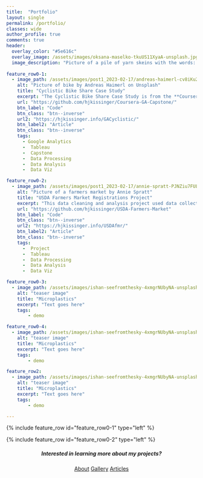 ```yaml
---
title:  "Portfolio"
layout: single
permalink: /portfolio/
classes: wide
author_profile: true
comments: true
header:
  overlay_color: "#5e616c"
  overlay_image: /assets/images/oksana-maselko-tkuUS11XyaA-unsplash.jpg
  image_description: "Picture of a pile of yarn skeins with the words: Portfolio."
  
feature_row0-1:
  - image_path: /assets/images/post1_2023-02-17/andreas-haimerl-cv8iKu2ONM-unsplash.jpg
    alt: "Picture of bike by Andreas Haimerl on Unsplash"
    title: "Cyclistic Bike Share Case Study"
    excerpt: "The Cyclistic Bike Share Case Study is from the **Coursera Google Analytics Capstone course**. The goal of this project was to determine factors that differentiate annual members and casual bike riders. These factors are then used to develop recommendations for a marketing campaign that aims to increase the membership conversion rate."
    url: "https://github.com/hjkissinger/Coursera-GA-Capstone/"
    btn_label: "Code"
    btn_class: "btn--inverse"
    url2: "https://hjkissinger.info/GACyclistic/"
    btn_label2: "Article"
    btn_class: "btn--inverse"    
    tags:
      - Google Analytics
      -  Tableau
      -  Capstone
      -  Data Processing
      -  Data Analysis
      -  Data Viz

feature_row0-2:
  - image_path: /assets/images/post1_2023-02-17/annie-spratt-PJNZiu7FULA-unsplash_c.jpg
    alt: "Picture of a farmers market by Annie Spratt"
    title: "USDA Farmers Market Registrations Project"
    excerpt: "This data cleaning and analysis project used data collected by the **USDA and Michigan State University**. The goal was to examine yearly USDA farmers market registrations in the online USDA Local Food Directories from 2020-2022. Recommendations were then developed to improve the breadth of the directory."
    url: "https://github.com/hjkissinger/USDA-Farmers-Market"
    btn_label: "Code"
    btn_class: "btn--inverse"
    url2: "https://hjkissinger.info/USDAfmr/"
    btn_label2: "Article"
    btn_class: "btn--inverse" 
    tags:
      -  Project
      -  Tableau
      -  Data Processing
      -  Data Analysis
      -  Data Viz

feature_row0-3:
  - image_path: /assets/images/ishan-seefromthesky-4xmgrNUbyNA-unsplash_teaser.jpg
    alt: "teaser image"
    title: "Microplastics"
    excerpt: "Text goes here"
    tags:
        - demo

feature_row0-4:
  - image_path: /assets/images/ishan-seefromthesky-4xmgrNUbyNA-unsplash_teaser.jpg
    alt: "teaser image"
    title: "Microplastics"
    excerpt: "Text goes here"
    tags:
        - demo

feature_row2:
  - image_path: /assets/images/ishan-seefromthesky-4xmgrNUbyNA-unsplash_teaser.jpg
    alt: "teaser image"
    title: "Microplastics"
    excerpt: "Text goes here"
    tags:
        - demo

---
```



{% include feature_row id="feature_row0-1" type="left" %}
<a name="Google Analytics Capstone- Cyclistic Bike Share"></a>

{% include feature_row id="feature_row0-2" type="left" %}
<a name="USDA Farmers Market Registrations Post-Pandemic, Transitioning to Online Directories"></a>

<h5 style="text-align: center;">Interested in learning more about my projects?</h5>
<center><a href="https://hjkissinger.github.io/about/" class="btn btn--inverse .btn--x-large">About</a>
<a href="https://hjkissinger.github.io/gallery/" class="btn btn--inverse .btn--x-large" >Gallery</a>
<a href="https://hjkissinger.github.io/articles" class="btn btn--inverse .btn--x-large">Articles</a></center>

